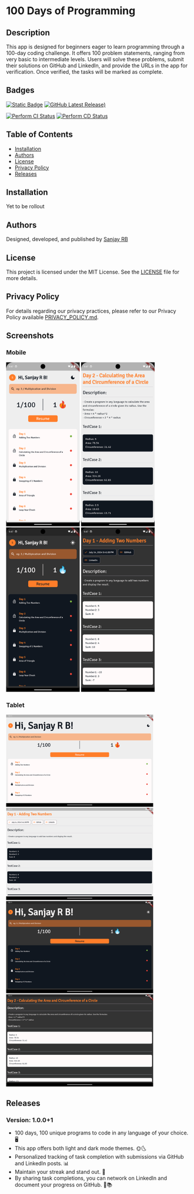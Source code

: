 # 100 Days of Programming

## Description
This app is designed for beginners eager to learn programming through a 100-day coding challenge. It offers 100 problem statements, ranging from very basic to intermediate levels. Users will solve these problems, submit their solutions on GitHub and LinkedIn, and provide the URLs in the app for verification. Once verified, the tasks will be marked as complete.

## Badges
[![Static Badge](https://img.shields.io/badge/license-Apache--2.0-blue?style=flat&logo=github)](NOTICE)
[![GitHub Latest Release)](https://img.shields.io/github/v/release/sanjay-rb/hundred_days_of_programming?logo=github)](https://github.com/sanjay-rb/hundred_days_of_programming/releases)

[![Perform CI Status](https://github.com/sanjay-rb/loga_parameshwari/actions/workflows/ci.yml/badge.svg)](https://github.com/sanjay-rb/loga_parameshwari/actions/workflows/ci.yml)
[![Perform CD Status](https://github.com/sanjay-rb/loga_parameshwari/actions/workflows/cd.yml/badge.svg)](https://github.com/sanjay-rb/loga_parameshwari/actions/workflows/cd.yml)


## Table of Contents
- [Installation](#installation)
- [Authors](#authors)
- [License](#license)
- [Privacy Policy](#privacy-policy)
- [Releases](#releases)

## Installation
Yet to be rollout

## Authors
Designed, developed, and published by [Sanjay RB](https://sanjay-rb.github.io)

## License
This project is licensed under the MIT License. See the [LICENSE](LICENSE) file for more details.

## Privacy Policy
For details regarding our privacy practices, please refer to our Privacy Policy available [PRIVACY_POLICY.md](PRIVACY_POLICY.md).

## Screenshots
### Mobile
<img src="images/mobile1.png" width=200> <img src="images/mobile2.png" width=200>  <img src="images/mobile3.png" width=200>  <img src="images/mobile4.png" width=200>

### Tablet
<img src="images/tab1.png" width=400> <img src="images/tab2.png" width=400> 
<img src="images/tab3.png" width=400> <img src="images/tab4.png" width=400>

## Releases
### Version: 1.0.0+1
- 100 days, 100 unique programs to code in any language of your choice. 🖥️
- This app offers both light and dark mode themes. 🌞🌜
- Personalized tracking of task completion with submissions via GitHub and LinkedIn posts. 📊
- Maintain your streak and stand out. 🌟
- By sharing task completions, you can network on LinkedIn and document your progress on GitHub. 🤝📚
